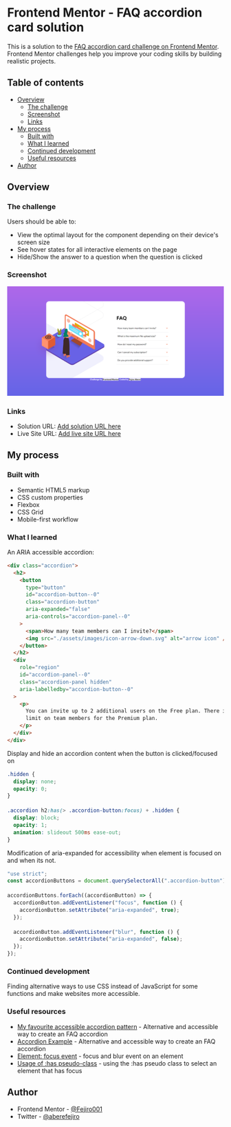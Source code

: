 # Frontend Mentor - FAQ accordion card solution

This is a solution to the [FAQ accordion card challenge on Frontend Mentor](https://www.frontendmentor.io/challenges/faq-accordion-card-XlyjD0Oam). Frontend Mentor challenges help you improve your coding skills by building realistic projects.

## Table of contents

- [Overview](#overview)
  - [The challenge](#the-challenge)
  - [Screenshot](#screenshot)
  - [Links](#links)
- [My process](#my-process)
  - [Built with](#built-with)
  - [What I learned](#what-i-learned)
  - [Continued development](#continued-development)
  - [Useful resources](#useful-resources)
- [Author](#author)

## Overview

### The challenge

Users should be able to:

- View the optimal layout for the component depending on their device's screen size
- See hover states for all interactive elements on the page
- Hide/Show the answer to a question when the question is clicked

### Screenshot

![](./design/screenshot.png)

### Links

- Solution URL: [Add solution URL here](https://your-solution-url.com)
- Live Site URL: [Add live site URL here](https://your-live-site-url.com)

## My process

### Built with

- Semantic HTML5 markup
- CSS custom properties
- Flexbox
- CSS Grid
- Mobile-first workflow

### What I learned

An ARIA accessible accordion:

```html
<div class="accordion">
  <h2>
    <button
      type="button"
      id="accordion-button--0"
      class="accordion-button"
      aria-expanded="false"
      aria-controls="accordion-panel--0"
    >
      <span>How many team members can I invite?</span>
      <img src="./assets/images/icon-arrow-down.svg" alt="arrow icon" />
    </button>
  </h2>
  <div
    role="region"
    id="accordion-panel--0"
    class="accordion-panel hidden"
    aria-labelledby="accordion-button--0"
  >
    <p>
      You can invite up to 2 additional users on the Free plan. There is no
      limit on team members for the Premium plan.
    </p>
  </div>
</div>
```

Display and hide an accordion content when the button is clicked/focused on

```css
.hidden {
  display: none;
  opacity: 0;
}

.accordion h2:has(> .accordion-button:focus) + .hidden {
  display: block;
  opacity: 1;
  animation: slideout 500ms ease-out;
}
```

Modification of aria-expanded for accessibility when element is focused on and when its not.
```js
"use strict";
const accordionButtons = document.querySelectorAll(".accordion-button");

accordionButtons.forEach((accordionButton) => {
  accordionButton.addEventListener("focus", function () {
    accordionButton.setAttribute("aria-expanded", true);
  });

  accordionButton.addEventListener("blur", function () {
    accordionButton.setAttribute("aria-expanded", false);
  });
});
```

### Continued development

Finding alternative ways to use CSS instead of JavaScript for some functions and make websites more accessible.

### Useful resources

- [My favourite accessible accordion pattern](https://www.hassellinclusion.com/blog/accessible-accordion-pattern/) - Alternative and accessible way to create an FAQ accordion
- [Accordion Example](https://www.w3.org/WAI/ARIA/apg/patterns/accordion/examples/accordion/) - Alternative and accessible way to create an FAQ accordion
- [Element: focus event](https://developer.mozilla.org/en-US/docs/Web/API/Element/focus_event) - focus and blur event on an element
- [Usage of :has pseudo-class](https://stackoverflow.com/questions/1014861/is-there-a-css-parent-selector) - using the :has pseudo class to select an element that has focus

## Author

- Frontend Mentor - [@Fejiro001](https://www.frontendmentor.io/profile/Fejiro001)
- Twitter - [@aberefejiro](https://www.twitter.com/aberefejiro)

